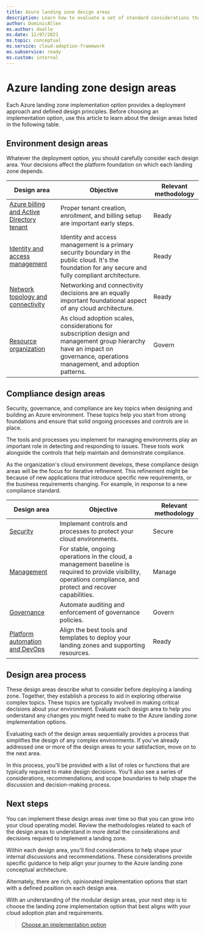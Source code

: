```yaml
---
title: Azure landing zone design areas
description: Learn how to evaluate a set of standard considerations that are used to define all Azure landing zones.
author: DominicAllen
ms.author: doalle
ms.date: 12/07/2021
ms.topic: conceptual
ms.service: cloud-adoption-framework
ms.subservice: ready
ms.custom: internal
---
```


<!-- TODO: Refactor terms: "design area", "well-architected" -->

# Azure landing zone design areas

Each Azure landing zone implementation option provides a deployment approach and defined design principles. Before choosing an implementation option, use this article to learn about the design areas listed in the following table.

## Environment design areas

Whatever the deployment option, you should carefully consider each design area. Your decisions affect the platform foundation on which each landing zone depends.

| Design area | Objective | Relevant methodology |
|--|--|--|
| [Azure billing and Active Directory tenant](./design-area/azure-billing-ad-tenant.md) | Proper tenant creation, enrollment, and billing setup are important early steps. | Ready |
| [Identity and access management](./design-area/identity-access.md) | Identity and access management is a primary security boundary in the public cloud. It's the foundation for any secure and fully compliant architecture. | Ready |
| [Network topology and connectivity](./design-area/network-topology-and-connectivity.md) | Networking and connectivity decisions are an equally important foundational aspect of any cloud architecture. | Ready |
| [Resource organization](./design-area/resource-org.md) | As cloud adoption scales, considerations for subscription design and management group hierarchy have an impact on governance, operations management, and adoption patterns. | Govern |

## Compliance design areas

Security, governance, and compliance are key topics when designing and building an Azure environment. These topics help you start from strong foundations and ensure that solid ongoing processes and controls are in place.

The tools and processes you implement for managing environments play an important role in detecting and responding to issues. These tools work alongside the controls that help maintain and demonstrate compliance.

As the organization's cloud environment develops, these compliance design areas will be the focus for iterative refinement. This refinement might be because of new applications that introduce specific new requirements, or the business requirements changing. For example, in response to a new compliance standard.

| Design area | Objective | Relevant methodology |
|--|--|--|
| [Security](./design-area/security.md) | Implement controls and processes to protect your cloud environments. | Secure |
| [Management](./design-area/management.md) | For stable, ongoing operations in the cloud, a management baseline is required to provide visibility, operations compliance, and protect and recover capabilities. | Manage |
| [Governance](./design-area/governance.md) | Automate auditing and enforcement of governance policies. | Govern |
| [Platform automation and DevOps](./design-area/platform-automation-devops.md) | Align the best tools and templates to deploy your landing zones and supporting resources. | Ready |

## Design area process

These design areas describe what to consider before deploying a landing zone. Together, they establish a process to aid in exploring otherwise complex topics. These topics are typically involved in making critical decisions about your environment. Evaluate each design area to help you understand any changes you might need to make to the Azure landing zone implementation options.

Evaluating each of the design areas sequentially provides a process that simplifies the design of any complex environments. If you've already addressed one or more of the design areas to your satisfaction, move on to the next area.

In this process, you'll be provided with a list of roles or functions that are typically required to make design decisions. You'll also see a series of considerations, recommendations, and scope boundaries to help shape the discussion and decision-making process.

## Next steps

You can implement these design areas over time so that you can grow into your cloud operating model. Review the methodologies related to each of the design areas to understand in more detail the considerations and decisions required to implement a landing zone.

Within each design area, you'll find considerations to help shape your internal discussions and recommendations. These considerations provide specific guidance to help align your journey to the Azure landing zone conceptual architecture.

Alternately, there are rich, opinionated implementation options that start with a defined position on each design area.

With an understanding of the modular design areas, your next step is to choose the landing zone implementation option that best aligns with your cloud adoption plan and requirements.


> [Choose an implementation option](./implementation-options.md)
